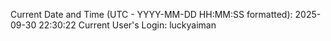 Current Date and Time (UTC - YYYY-MM-DD HH:MM:SS formatted): 2025-09-30 22:30:22
Current User's Login: luckyaiman
